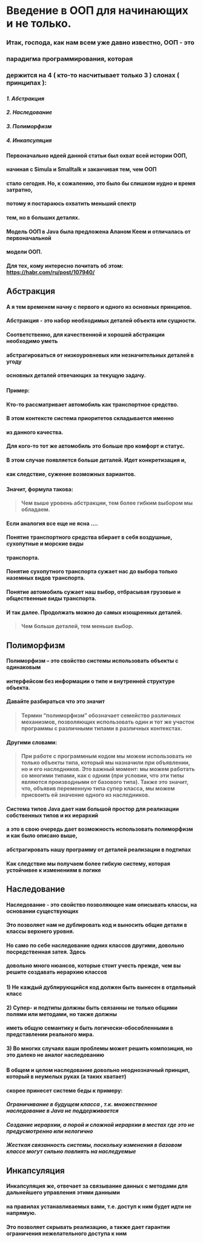 # Введение в ООП для начинающих и не только.

### Итак, господа, как нам всем уже давно известно, ООП - это

### парадигма программирования, которая

### держится на 4 ( кто-то насчитывает только 3 ) слонах ( принципах ):

###

#### ***1. Абстракция***

#### ***2. Наследование***

#### ***3. Полиморфизм***

#### ***4. Инкапсуляция***

###

#### Первоначально идеей данной статьи был охват всей истории ООП,

#### начиная с Simula и Smalltalk и заканчивая тем, чем ООП

#### стало сегодня. Но, к сожалению, это было бы слишком нудно и время затратно,

#### потому я постараюсь охватить меньший спектр

#### тем, но в больших деталях.

#### Модель ООП в Java была предложена Аланом Кеем и отличалась от первоначальной

#### модели ООП.

#### Для тех, кому интересно почитать об этом: https://habr.com/ru/post/107940/

## Абстракция

#### А я тем временем начну с первого и одного из основных принципов.

#### Абстракция - это набор необходимых деталей объекта или сущности.

#### Соответственно, для качественной и хорошей абстракции необходимо уметь

#### абстрагироваться от низкоуровневых или незначительных деталей в угоду

#### основных деталей отвечающих за текущую задачу.

###

#### Пример:

#### Кто-то рассматривает автомобиль как транспортное средство.

#### В этом контексте система приоритетов складывается именно

#### из данного качества.

#### Для кого-то тот же автомобиль это больше про комфорт и статус.

#### В этом случае появляется больше деталей. Идет конкретизация и,

#### как следствие, сужение возможных вариантов.

###

#### Значит, формула такова:

> #### Чем выше уровень абстракции, тем более гибким выбором мы обладаем.

#### Если аналогия все еще не ясна ....

#### Понятие транспортного средства вбирает в себя воздушные, сухопутные и морские виды

#### транспорта.

#### Понятие сухопутного транспорта сужает нас до выбора только наземных видов транспорта.

#### Понятие автомобиль сужает наш выбор, отбрасывая грузовые и общественные виды транспорта.

#### И так далее. Продолжать можно до самых изощренных деталей.

> #### Чем больше деталей, тем меньше выбор.

## Полиморфизм

#### Полиморфизм – это свойство системы использовать объекты с одинаковым

#### интерфейсом без информации о типе и внутренней структуре объекта.

#### Давайте разбираться что это значит

> #### Термин “полиморфизм” обозначает семейство различных механизмов, позволяющих использовать один и тот же участок программы с различными типами в различных контекстах.

#### Другими словами:

> #### При работе с программным кодом мы можем использовать не только объекты типа, который мы назначили при объявлении, но и его наследников. Это важный момент: мы можем работать со многими типами, как с одним (при условии, что эти типы являются производными от базового типа). Также это значит, что, объявив переменную типа супер класса, мы можем присвоить ей значение одного из наследников.

#### Система типов Java дает нам большой простор для реализации собственных типов и их иерархий

#### а это в свою очередь дает возможность использовать полиморфизм и как было описано выше,

#### абстрагировать нашу программу от деталей реализации в подтипах

#### Как следствие мы получаем более гибкую систему, которая устойчивее к изменениям в логике

## Наследование

#### Наследование - это свойство позволяющее нам описывать классы, на основании существующих

#### Это позволяет нам не дублировать код и выносить общие детали в классы верхнего уровня.

#### Но само по себе наследование одних классов другими, довольно посредственная затея. Здесь

#### довольно много нюансов, которые стоит учесть прежде, чем вы решите создавать иерархию классов

###

#### 1) Не каждый дублирующийся код должен быть вынесен в отдельный класс

#### 2) Супер- и подтипы должны быть связанны не только общими полями или методами, но также должны

#### иметь общую семантику и быть логически-обособленными в представлении реального мира.

#### 3) Во многих случаях ваши проблемы может решить композиция, но это далеко не аналог наследованию

###   

#### В общем и целом наследование довольно неоднозначный принцип, который в неумелых руках (а таких хватает)

#### скорее принесет системе беды к примеру:

#### ***Ограничивание в будущем класса , т.к. множественное наследование в Java не поддерживается***

#### ***Создание иерархии, а порой и сложной иерархии в местах где это не предусмотренно или нелогично***

#### ***Жесткая связанность системы, поскольку изменения в базовом классе могут сильно повлиять на наследуемые***

###

## Инкапсуляция

#### Инкапсуляция же, отвечает за связывание данных с методами для дальнейшего управления этими данными

#### на правилах устанавливаемых вами, т.е. доступ к ним будет идти не напрямую.

#### Это позволяет скрывать реализацию, а также дает гарантии ограничения нежелательного доступа к ним

###

###

###

###

###

###

###

###